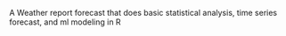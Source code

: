 A Weather report forecast that does basic statistical analysis, time series forecast, and ml modeling in R
